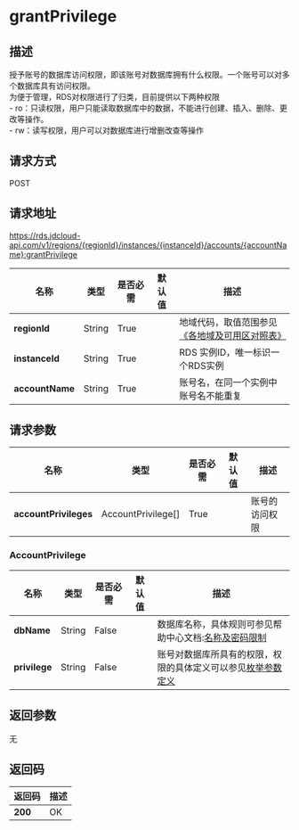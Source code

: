 # grantPrivilege


## 描述
授予账号的数据库访问权限，即该账号对数据库拥有什么权限。一个账号可以对多个数据库具有访问权限。<br>为便于管理，RDS对权限进行了归类，目前提供以下两种权限<br>- ro：只读权限，用户只能读取数据库中的数据，不能进行创建、插入、删除、更改等操作。<br>- rw：读写权限，用户可以对数据库进行增删改查等操作

## 请求方式
POST

## 请求地址
https://rds.jdcloud-api.com/v1/regions/{regionId}/instances/{instanceId}/accounts/{accountName}:grantPrivilege

|名称|类型|是否必需|默认值|描述|
|---|---|---|---|---|
|**regionId**|String|True| |地域代码，取值范围参见[《各地域及可用区对照表》](../Enum-Definitions/Regions-AZ.md)|
|**instanceId**|String|True| |RDS 实例ID，唯一标识一个RDS实例|
|**accountName**|String|True| |账号名，在同一个实例中账号名不能重复|

## 请求参数
|名称|类型|是否必需|默认值|描述|
|---|---|---|---|---|
|**accountPrivileges**|AccountPrivilege[]|True| |账号的访问权限|

### AccountPrivilege
|名称|类型|是否必需|默认值|描述|
|---|---|---|---|---|
|**dbName**|String|False| |数据库名称，具体规则可参见帮助中心文档:[名称及密码限制](../../../documentation/Database-and-Cache-Service/RDS/Introduction/Restrictions/SQLServer-Restrictions.md)|
|**privilege**|String|False| |账号对数据库所具有的权限，权限的具体定义可以参见[枚举参数定义](../Enum-Definitions/Enum-Definitions.md)|

## 返回参数
无


## 返回码
|返回码|描述|
|---|---|
|**200**|OK|
